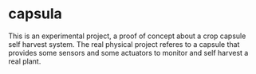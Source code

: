# capsula
This is an experimental project, a proof of concept about a crop capsule self harvest system.
The real physical project referes to a capsule that provides some sensors and some actuators to monitor and self harvest a real plant.
